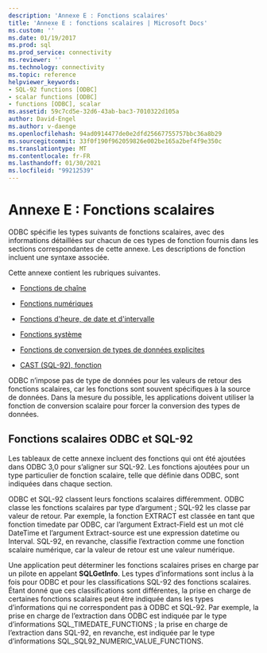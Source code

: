 ```yaml
---
description: 'Annexe E : Fonctions scalaires'
title: 'Annexe E : fonctions scalaires | Microsoft Docs'
ms.custom: ''
ms.date: 01/19/2017
ms.prod: sql
ms.prod_service: connectivity
ms.reviewer: ''
ms.technology: connectivity
ms.topic: reference
helpviewer_keywords:
- SQL-92 functions [ODBC]
- scalar functions [ODBC]
- functions [ODBC], scalar
ms.assetid: 59c7cd5e-32d6-43ab-bac3-7010322d105a
author: David-Engel
ms.author: v-daenge
ms.openlocfilehash: 94ad0914477de0e2dfd25667755757bbc36a8b29
ms.sourcegitcommit: 33f0f190f962059826e002be165a2bef4f9e350c
ms.translationtype: MT
ms.contentlocale: fr-FR
ms.lasthandoff: 01/30/2021
ms.locfileid: "99212539"
---
```

# <a name="appendix-e-scalar-functions"></a>Annexe E : Fonctions scalaires
ODBC spécifie les types suivants de fonctions scalaires, avec des informations détaillées sur chacun de ces types de fonction fournis dans les sections correspondantes de cette annexe. Les descriptions de fonction incluent une syntaxe associée.  
  
 Cette annexe contient les rubriques suivantes.  
  
-   [Fonctions de chaîne](../../../odbc/reference/appendixes/string-functions.md)  
  
-   [Fonctions numériques](../../../odbc/reference/appendixes/numeric-functions.md)  
  
-   [Fonctions d'heure, de date et d'intervalle](../../../odbc/reference/appendixes/time-date-and-interval-functions.md)  
  
-   [Fonctions système](../../../odbc/reference/appendixes/system-functions.md)  
  
-   [Fonctions de conversion de types de données explicites](../../../odbc/reference/appendixes/explicit-data-type-conversion-function.md)  
  
-   [CAST (SQL-92), fonction](../../../odbc/reference/appendixes/sql-92-cast-function.md)  
  
 ODBC n’impose pas de type de données pour les valeurs de retour des fonctions scalaires, car les fonctions sont souvent spécifiques à la source de données. Dans la mesure du possible, les applications doivent utiliser la fonction de conversion scalaire pour forcer la conversion des types de données.  
  
## <a name="odbc-and-sql-92-scalar-functions"></a>Fonctions scalaires ODBC et SQL-92  
 Les tableaux de cette annexe incluent des fonctions qui ont été ajoutées dans ODBC 3,0 pour s’aligner sur SQL-92. Les fonctions ajoutées pour un type particulier de fonction scalaire, telle que définie dans ODBC, sont indiquées dans chaque section.  
  
 ODBC et SQL-92 classent leurs fonctions scalaires différemment. ODBC classe les fonctions scalaires par type d’argument ; SQL-92 les classe par valeur de retour. Par exemple, la fonction EXTRACT est classée en tant que fonction timedate par ODBC, car l’argument Extract-Field est un mot clé DateTime et l’argument Extract-source est une expression datetime ou Interval. SQL-92, en revanche, classifie l’extraction comme une fonction scalaire numérique, car la valeur de retour est une valeur numérique.  
  
 Une application peut déterminer les fonctions scalaires prises en charge par un pilote en appelant **SQLGetInfo**. Les types d’informations sont inclus à la fois pour ODBC et pour les classifications SQL-92 des fonctions scalaires. Étant donné que ces classifications sont différentes, la prise en charge de certaines fonctions scalaires peut être indiquée dans les types d’informations qui ne correspondent pas à ODBC et SQL-92. Par exemple, la prise en charge de l’extraction dans ODBC est indiquée par le type d’informations SQL_TIMEDATE_FUNCTIONS ; la prise en charge de l’extraction dans SQL-92, en revanche, est indiquée par le type d’informations SQL_SQL92_NUMERIC_VALUE_FUNCTIONS.
